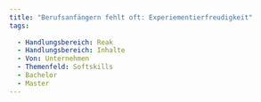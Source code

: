 ```yaml
---
title: "Berufsanfängern fehlt oft: Experiementierfreudigkeit"
tags:
  
  - Handlungsbereich: Reak
  - Handlungsbereich: Inhalte
  - Von: Unternehmen
  - Themenfeld: Softskills
  - Bachelor
  - Master
---
```

